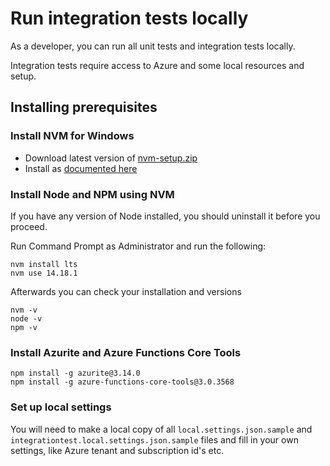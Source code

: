 # Run integration tests locally

As a developer, you can run all unit tests and integration tests locally.

Integration tests require access to Azure and some local resources and setup.

## Installing prerequisites

### Install NVM for Windows

* Download latest version of [nvm-setup.zip](https://github.com/coreybutler/nvm-windows/releases)
* Install as [documented here](https://github.com/coreybutler/nvm-windows)

### Install Node and NPM using NVM

If you have any version of Node installed, you should uninstall it before you proceed.

Run Command Prompt as Administrator and run the following:

```Prompt
nvm install lts
nvm use 14.18.1
```

Afterwards you can check your installation and versions

```Prompt
nvm -v
node -v
npm -v
```

### Install Azurite and Azure Functions Core Tools

```Prompt
npm install -g azurite@3.14.0
npm install -g azure-functions-core-tools@3.0.3568
```

### Set up local settings

You will need to make a local copy of all `local.settings.json.sample` and `integrationtest.local.settings.json.sample`
files and fill in your own settings, like Azure tenant and subscription id's etc.
